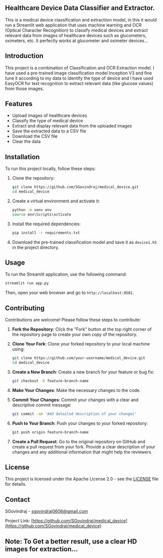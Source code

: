 ## Healthcare Device Data Classifier and Extractor.

This is a medical device classification and extractiion model, in this it would run a Streamlit web application that uses machine learning and OCR (Optical Character Recognition) to classify medical devices and extract relevant data from images of healthcare devices such as glucometers, oximeters, etc. It perfectly works at glucometer and oximeter devices...

## Introduction

This project is a combination of Classification and OCR Extraction model. I have used a pre-trained image classification model Inception V3 and fine tune it according to my data to identify the type of device and I have used EasyOCR for text recognition to extract relevant data (like glucose values) from those images.

## Features

- Upload images of healthcare devices
- Classify the type of medical device
- Extract and display relevant data from the uploaded images
- Save the extracted data to a CSV file
- Download the CSV file
- Clear the data
  
## Installation

To run this project locally, follow these steps:
1. Clone the repository:
   ```bash
   git clone https://github.com/SGovindraj/medical_device.git
   cd medical_device
   ```

2. Create a virtual environment and activate it:
   ```bash
   python -m venv env
   source env\Scripts\activate
   ```

3. Install the required dependencies:
   ```bash
   pip install -r requirements.txt
   ```

4. Download the pre-trained classification model and save it as `device1.h5` in the project directory.

## Usage

To run the Streamlit application, use the following command:
```bash
streamlit run app.py
```

Then, open your web browser and go to `http://localhost:8501`.

## Contributing

Contributions are welcome! Please follow these steps to contribute:

1. **Fork the Repository**: Click the "Fork" button at the top right corner of the repository page to create your own copy of the repository.

2. **Clone Your Fork**: Clone your forked repository to your local machine using:
   ```bash
   git clone https://github.com/your-username/medical_device.git
   cd medical_device
   ```

3. **Create a New Branch**: Create a new branch for your feature or bug fix:
   ```bash
   git checkout -b feature-branch-name
   ```

4. **Make Your Changes**: Make the necessary changes to the code.

5. **Commit Your Changes**: Commit your changes with a clear and descriptive commit message:
   ```bash
   git commit -am 'Add detailed description of your changes'
   ```

6. **Push to Your Branch**: Push your changes to your forked repository:
   ```bash
   git push origin feature-branch-name
   ```

7. **Create a Pull Request**: Go to the original repository on GitHub and create a pull request from your fork. Provide a clear description of your changes and any additional information that might help the reviewers.

## License

This project is licensed under the Apache License 2.0 - see the [LICENSE](LICENSE) file for details.

## Contact

SGovindraj - [sgovindraj0606@gmail.com](mailto:sgovindraj0606@gmail.com)

Project Link: [https://github.com/SGovindraj/medical_device](https://github.com/SGovindraj/medical_device)

## Note: To Get a better result, use a clear HD images for extraction...

